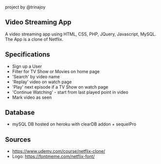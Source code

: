 project by @trinajoy

## Video Streaming App

A video streaming app using HTML, CSS, PHP, JQuery, Javascript, MySQL.
The App is a clone of Netflix.

## Specifications

- Sign up a User
- Filter for TV Show or Movies on home page
- 'Search' by video name
- 'Replay' video on watch page
- 'Play' next episode if a TV Show on watch page
- 'Continue Watching' - start from last played point in video
- Mark video as seen

## Database

- mySQL DB hosted on heroku with clearDB addon + sequelPro

## Sources

- https://www.udemy.com/course/netflix-clone/
- Logo: https://fontmeme.com/netflix-font/
